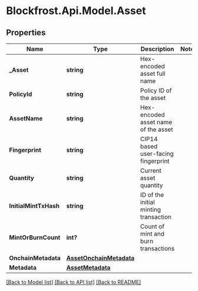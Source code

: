 # Blockfrost.Api.Model.Asset
## Properties

Name | Type | Description | Notes
------------ | ------------- | ------------- | -------------
**_Asset** | **string** | Hex-encoded asset full name | 
**PolicyId** | **string** | Policy ID of the asset | 
**AssetName** | **string** | Hex-encoded asset name of the asset | 
**Fingerprint** | **string** | CIP14 based user-facing fingerprint | 
**Quantity** | **string** | Current asset quantity | 
**InitialMintTxHash** | **string** | ID of the initial minting transaction | 
**MintOrBurnCount** | **int?** | Count of mint and burn transactions | 
**OnchainMetadata** | [**AssetOnchainMetadata**](AssetOnchainMetadata.md) |  | 
**Metadata** | [**AssetMetadata**](AssetMetadata.md) |  | 

[[Back to Model list]](../README.md#documentation-for-models) [[Back to API list]](../README.md#documentation-for-api-endpoints) [[Back to README]](../README.md)

